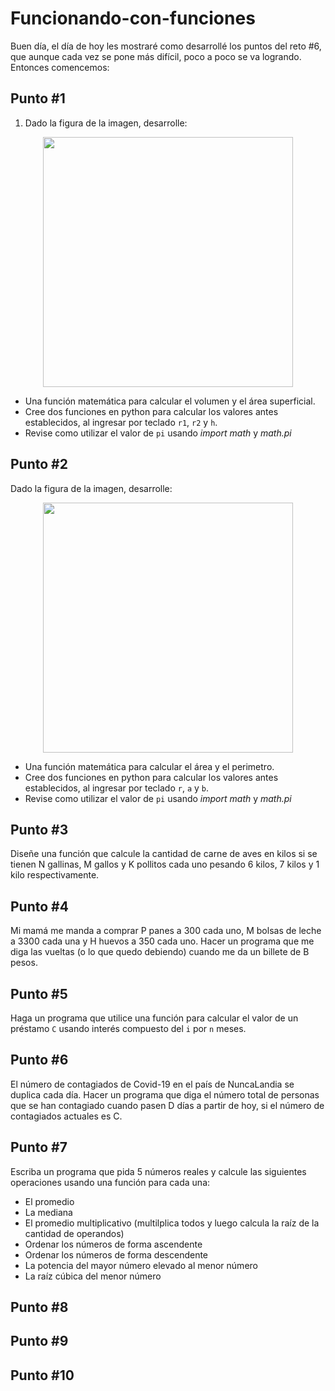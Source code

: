 # Funcionando-con-funciones

Buen día, el día de hoy les mostraré como desarrollé los puntos del reto #6, que aunque cada vez se pone más difícil, poco a poco se va logrando. Entonces comencemos:

## Punto #1

1. Dado la figura de la imagen, desarrolle:

<div align='center'>
<figure> <img src="https://i.postimg.cc/FRvCmpxx/image.png" alt="" width="400" height="auto"/></br>
<figcaption><b></b></figcaption></figure>
</div>

+ Una función matemática para calcular el volumen y el área superficial.
+ Cree dos funciones en python para calcular los valores antes establecidos, al ingresar por teclado `r1`, `r2` y `h`.
+ Revise como utilizar el valor de `pi` usando *import math* y *math.pi*


## Punto #2

Dado la figura de la imagen, desarrolle:

<div align='center'>
<figure> <img src="https://i.postimg.cc/1t4MrzsL/image.png" alt="" width="400" height="auto"/></br>
<figcaption><b></b></figcaption></figure>
</div>

+ Una función matemática para calcular el área y el perimetro.
+ Cree dos funciones en python para calcular los valores antes establecidos, al ingresar por teclado `r`, `a` y `b`.
+ Revise como utilizar el valor de `pi` usando *import math* y *math.pi*

## Punto #3

Diseñe una función que calcule la cantidad de carne de aves en kilos si se tienen N gallinas, M gallos y K pollitos cada uno pesando 
6 kilos, 7 kilos y 1 kilo respectivamente.

## Punto #4

Mi mamá me manda a comprar P panes a 300 cada uno, M bolsas de leche a  3300 cada una y H huevos a  350 cada uno. Hacer un programa 
que me diga las vueltas (o lo que quedo debiendo) cuando me da un billete de B pesos.

## Punto #5

Haga un programa que utilice una función para calcular el valor de un préstamo `C` usando interés compuesto del `i` por `n` meses.

## Punto #6

 El número de contagiados de Covid-19 en el país de NuncaLandia se duplica cada día. Hacer un programa que diga el número total de
 personas que se han contagiado cuando pasen D días a partir de hoy, si el número de contagiados actuales es C.

## Punto #7

Escriba un programa que pida 5 números reales y calcule las siguientes operaciones usando una función para cada una:
  + El promedio
  + La mediana 
  + El promedio multiplicativo (multilplica todos y luego calcula la raíz de la cantidad de operandos)
  + Ordenar los números de forma ascendente
  + Ordenar los números de forma descendente
  + La potencia del mayor número elevado al menor número
  + La raíz cúbica del menor número

## Punto #8

## Punto #9

## Punto #10
